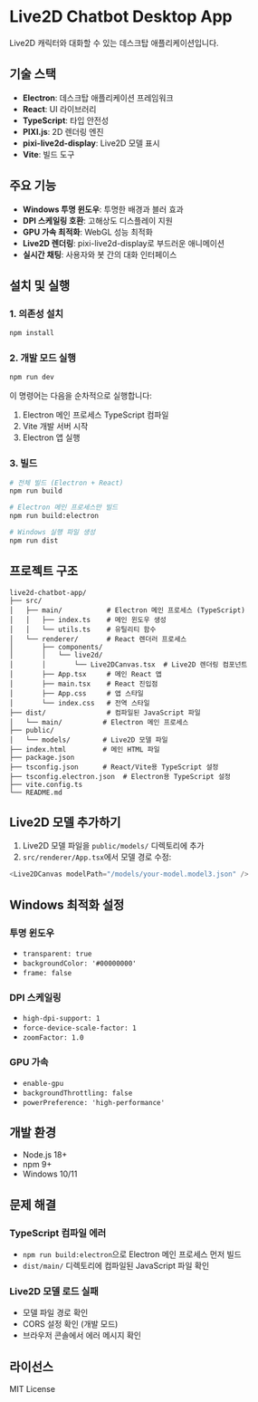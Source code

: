 # Live2D Chatbot Desktop App

Live2D 캐릭터와 대화할 수 있는 데스크탑 애플리케이션입니다.

## 기술 스택

- **Electron**: 데스크탑 애플리케이션 프레임워크
- **React**: UI 라이브러리
- **TypeScript**: 타입 안전성
- **PIXI.js**: 2D 렌더링 엔진
- **pixi-live2d-display**: Live2D 모델 표시
- **Vite**: 빌드 도구

## 주요 기능

- **Windows 투명 윈도우**: 투명한 배경과 블러 효과
- **DPI 스케일링 호환**: 고해상도 디스플레이 지원
- **GPU 가속 최적화**: WebGL 성능 최적화
- **Live2D 렌더링**: pixi-live2d-display로 부드러운 애니메이션
- **실시간 채팅**: 사용자와 봇 간의 대화 인터페이스

## 설치 및 실행

### 1. 의존성 설치

```bash
npm install
```

### 2. 개발 모드 실행

```bash
npm run dev
```

이 명령어는 다음을 순차적으로 실행합니다:
1. Electron 메인 프로세스 TypeScript 컴파일
2. Vite 개발 서버 시작
3. Electron 앱 실행

### 3. 빌드

```bash
# 전체 빌드 (Electron + React)
npm run build

# Electron 메인 프로세스만 빌드
npm run build:electron

# Windows 실행 파일 생성
npm run dist
```

## 프로젝트 구조

```
live2d-chatbot-app/
├── src/
│   ├── main/           # Electron 메인 프로세스 (TypeScript)
│   │   ├── index.ts    # 메인 윈도우 생성
│   │   └── utils.ts    # 유틸리티 함수
│   └── renderer/       # React 렌더러 프로세스
│       ├── components/
│       │   └── live2d/
│       │       └── Live2DCanvas.tsx  # Live2D 렌더링 컴포넌트
│       ├── App.tsx     # 메인 React 앱
│       ├── main.tsx    # React 진입점
│       ├── App.css     # 앱 스타일
│       └── index.css   # 전역 스타일
├── dist/               # 컴파일된 JavaScript 파일
│   └── main/          # Electron 메인 프로세스
├── public/
│   └── models/        # Live2D 모델 파일
├── index.html         # 메인 HTML 파일
├── package.json
├── tsconfig.json      # React/Vite용 TypeScript 설정
├── tsconfig.electron.json  # Electron용 TypeScript 설정
├── vite.config.ts
└── README.md
```

## Live2D 모델 추가하기

1. Live2D 모델 파일을 `public/models/` 디렉토리에 추가
2. `src/renderer/App.tsx`에서 모델 경로 수정:

```typescript
<Live2DCanvas modelPath="/models/your-model.model3.json" />
```

## Windows 최적화 설정

### 투명 윈도우
- `transparent: true`
- `backgroundColor: '#00000000'`
- `frame: false`

### DPI 스케일링
- `high-dpi-support: 1`
- `force-device-scale-factor: 1`
- `zoomFactor: 1.0`

### GPU 가속
- `enable-gpu`
- `backgroundThrottling: false`
- `powerPreference: 'high-performance'`

## 개발 환경

- Node.js 18+
- npm 9+
- Windows 10/11

## 문제 해결

### TypeScript 컴파일 에러
- `npm run build:electron`으로 Electron 메인 프로세스 먼저 빌드
- `dist/main/` 디렉토리에 컴파일된 JavaScript 파일 확인

### Live2D 모델 로드 실패
- 모델 파일 경로 확인
- CORS 설정 확인 (개발 모드)
- 브라우저 콘솔에서 에러 메시지 확인

## 라이선스

MIT License 